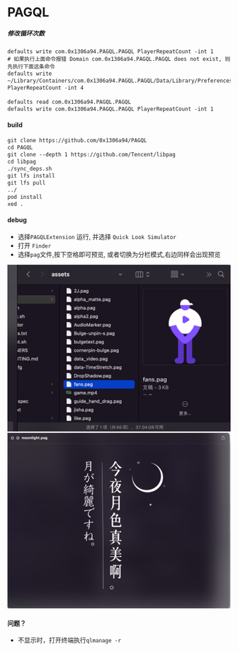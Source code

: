 # PAGQL


##### 修改循环次数

```
defaults write com.0x1306a94.PAGQL.PAGQL PlayerRepeatCount -int 1
# 如果执行上面命令报错 Domain com.0x1306a94.PAGQL.PAGQL does not exist, 则先执行下面这条命令
defaults write ~/Library/Containers/com.0x1306a94.PAGQL.PAGQL/Data/Library/Preferences/com.0x1306a94.PAGQL.PAGQL PlayerRepeatCount -int 4

defaults read com.0x1306a94.PAGQL.PAGQL
defaults write com.0x1306a94.PAGQL.PAGQL PlayerRepeatCount -int 1
```
#### build

```shell
git clone https://github.com/0x1306a94/PAGQL
cd PAGQL
git clone --depth 1 https://github.com/Tencent/libpag
cd libpag
./sync_deps.sh
git lfs install
git lfs pull
../
pod install
xed .
```
#### debug
* 选择`PAGQLExtension` 运行, 并选择 `Quick Look Simulator`
* 打开 `Finder` 
* 选择`pag`文件,按下空格即可预览, 或者切换为分栏模式,右边同样会出现预览

![](./screenshots/1.png)
![](./screenshots/2.png)

#### 问题？
* 不显示时，打开终端执行`qlmanage -r`
